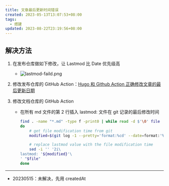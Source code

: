 ```yaml
---
title: 文章最后更新时间错误
created: 2023-05-13T13:07:53+08:00
tags:
  - 搭建
updated: 2023-08-22T23:19:56+08:00
---
```


## 解决方法

1. 在发布仓库做如下修改，让 Lastmod 比 Date 优先级高

    - ![lastmod-faild.png](https://cdn.jsdelivr.net/gh/11ze/static/images/lastmod-faild.png)

2. 修改发布仓库的 GitHub Action：[Hugo 和 Github Action 正确修改文章的最后更新日期](https://dnwzlx.com/posts/146871a6/)

3. 修改文档仓库的 GitHub Action

   - 在所有 md 文件的第 2 行插入 lastmod: 文件在 git 记录的最后修改时间

        ```bash
        find . -name "*.md" -type f -print0 | while read -d $'\0' file
        do
            # get file modification time from git
            modified=$(git log -1 --pretty='format:%cd' --date=format:'%Y-%m-%dT%H:%M:%S+0800' $file)

            # replace lastmod value with the file modification time
            sed -i '' '2i\
        lastmod: '${modified}'\
        ' "$file"
        done
        ```

-----

- 20230515：未解决，先用 createdAt
